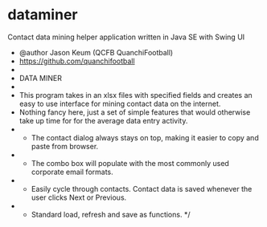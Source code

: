 # dataminer
Contact data mining helper application written in Java SE with Swing UI

 * @author Jason Keum (QCFB QuanchiFootball)
 * https://github.com/quanchifootball
 * 
 * DATA MINER
 * 
 * This program takes in an xlsx files with specified fields and creates an easy to use interface for mining contact data on the internet.
 * Nothing fancy here, just a set of simple features that would otherwise take up time for for the average data entry activity.
 * - The contact dialog always stays on top, making it easier to copy and paste from browser.
 * - The combo box will populate with the most commonly used corporate email formats.
 * - Easily cycle through contacts. Contact data is saved whenever the user clicks Next or Previous.
 * - Standard load, refresh and save as functions.
 */

